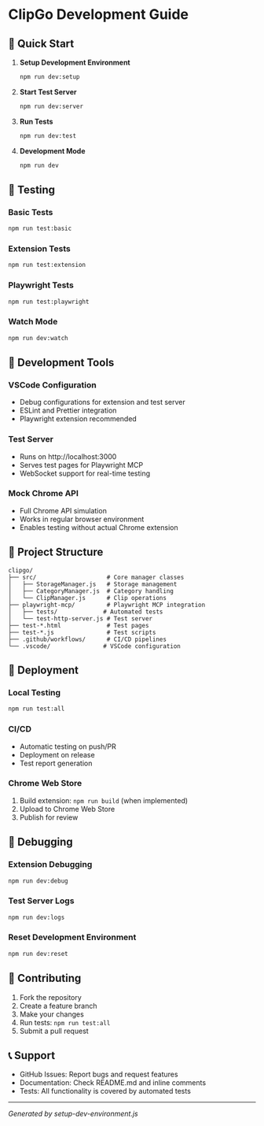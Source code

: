 # ClipGo Development Guide

## 🚀 Quick Start

1. **Setup Development Environment**
   ```bash
   npm run dev:setup
   ```

2. **Start Test Server**
   ```bash
   npm run dev:server
   ```

3. **Run Tests**
   ```bash
   npm run dev:test
   ```

4. **Development Mode**
   ```bash
   npm run dev
   ```

## 🧪 Testing

### Basic Tests
```bash
npm run test:basic
```

### Extension Tests
```bash
npm run test:extension
```

### Playwright Tests
```bash
npm run test:playwright
```

### Watch Mode
```bash
npm run dev:watch
```

## 🔧 Development Tools

### VSCode Configuration
- Debug configurations for extension and test server
- ESLint and Prettier integration
- Playwright extension recommended

### Test Server
- Runs on http://localhost:3000
- Serves test pages for Playwright MCP
- WebSocket support for real-time testing

### Mock Chrome API
- Full Chrome API simulation
- Works in regular browser environment
- Enables testing without actual Chrome extension

## 📁 Project Structure

```
clipgo/
├── src/                    # Core manager classes
│   ├── StorageManager.js   # Storage management
│   ├── CategoryManager.js  # Category handling
│   └── ClipManager.js      # Clip operations
├── playwright-mcp/         # Playwright MCP integration
│   ├── tests/             # Automated tests
│   └── test-http-server.js # Test server
├── test-*.html             # Test pages
├── test-*.js               # Test scripts
├── .github/workflows/      # CI/CD pipelines
└── .vscode/               # VSCode configuration
```

## 🚀 Deployment

### Local Testing
```bash
npm run test:all
```

### CI/CD
- Automatic testing on push/PR
- Deployment on release
- Test report generation

### Chrome Web Store
1. Build extension: `npm run build` (when implemented)
2. Upload to Chrome Web Store
3. Publish for review

## 🐛 Debugging

### Extension Debugging
```bash
npm run dev:debug
```

### Test Server Logs
```bash
npm run dev:logs
```

### Reset Development Environment
```bash
npm run dev:reset
```

## 📝 Contributing

1. Fork the repository
2. Create a feature branch
3. Make your changes
4. Run tests: `npm run test:all`
5. Submit a pull request

## 📞 Support

- GitHub Issues: Report bugs and request features
- Documentation: Check README.md and inline comments
- Tests: All functionality is covered by automated tests

---
*Generated by setup-dev-environment.js*

